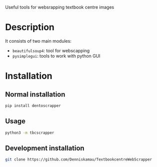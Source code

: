 Useful tools for websrapping textbook centre images

# Description
    
It consists of two main modules:

- `beautifulsoup4`: tool for webscapping
- `pysimplegui`: tools to work with python GUI

# Installation
 
## Normal installation

```bash
pip install dentoscrapper
```
## Usage

```bash
python3 -m tbcscrapper
```

## Development installation

```bash
git clone https://github.com/Denniskamau/TextbookcentreWebScrapper

```

